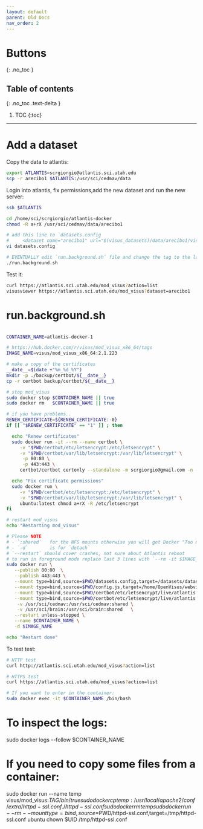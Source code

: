 ```yaml
---
layout: default
parent: Old Docs
nav_order: 2
---
```


# Buttons
{: .no_toc }

## Table of contents
{: .no_toc .text-delta }

1. TOC
{:toc}

---

# Add a dataset

Copy the data to atlantis:

```bash
export ATLANTIS=scrgiorgio@atlantis.sci.utah.edu
scp -r arecibo1 $ATLANTIS:/usr/sci/cedmav/data
```

Login into atlantis, fix permissions,add the new dataset and run the new server:

```bash
ssh $ATLANTIS

cd /home/sci/scrgiorgio/atlantis-docker
chmod -R a+rX /usr/sci/cedmav/data/arecibo1

# add this line to `datasets.config
#     <dataset name="arecibo1" url="$(visus_datasets)/data/arecibo1/visus.idx" />
vi datasets.config

# EVENTUALLY edit `run.background.sh` file and change the tag to the latest one
./run.background.sh
```

Test it:

```bash
curl https://atlantis.sci.utah.edu/mod_visus?action=list
visusviewer https://atlantis.sci.utah.edu/mod_visus?dataset=arecibo1
```


# run.background.sh

```bash

CONTAINER_NAME=atlantis-docker-1

# https://hub.docker.com/r/visus/mod_visus_x86_64/tags
IMAGE_NAME=visus/mod_visus_x86_64:2.1.223

# make a copy of the certificates
__date__=$(date +"%m_%d_%Y")
mkdir -p ./backup/certbot/${__date__}
cp -r certbot backup/certbot/${__date__}

# stop mod_visus
sudo docker stop $CONTAINER_NAME || true
sudo docker rm   $CONTAINER_NAME || true

# if you have problems..
RENEW_CERTIFICATE=${RENEW_CERTIFICATE:-0}
if [[ "$RENEW_CERTIFICATE" == "1" ]] ; then

  echo "Renew certificates"
  sudo docker run -it --rm --name certbot \
     -v "$PWD/certbot/etc/letsencrypt:/etc/letsencrypt" \
     -v "$PWD/certbot/var/lib/letsencrypt:/var/lib/letsencrypt" \
      -p 80:80 \
      -p 443:443 \
     certbot/certbot certonly --standalone -m scrgiorgio@gmail.com -n --agree-tos -d atlantis.sci.utah.edu 

  echo "Fix certificate permissions"
  sudo docker run \
     -v "$PWD/certbot/etc/letsencrypt:/etc/letsencrypt" \
     -v "$PWD/certbot/var/lib/letsencrypt:/var/lib/letsencrypt" \
     ubuntu:latest chmod a+rX -R /etc/letsencrypt
fi

# restart mod_visus
echo "Restarting mod_visus"

# Please NOTE
# - `:shared`   for the NFS mounts otherwise you will get Docker "Too many levels of symbolic links" error message
# - `-d`        is for `detach`
# `--restart` should cover crashes, not sure about Atlantis reboot
# to run in foreground mode replace last 3 lines with `--rm -it $IMAGE_NAME /bin/bash`
sudo docker run \
   --publish 80:80  \
   --publish 443:443 \
   --mount type=bind,source=$PWD/datasets.config,target=/datasets/datasets.config \
   --mount type=bind,source=$PWD/config.js,target=/home/OpenVisus/webviewer/config.js \
   --mount type=bind,source=$PWD/certbot/etc/letsencrypt/live/atlantis.sci.utah.edu/fullchain.pem,target=/usr/local/apache2/conf/server.crt \
   --mount type=bind,source=$PWD/certbot/etc/letsencrypt/live/atlantis.sci.utah.edu/privkey.pem,target=/usr/local/apache2/conf/server.key \
    -v /usr/sci/cedmav:/usr/sci/cedmav:shared \
    -v /usr/sci/brain:/usr/sci/brain:shared   \
   --restart unless-stopped \
   --name $CONTAINER_NAME \
   -d $IMAGE_NAME

echo "Restart done"
```

To test test:

```bash
# HTTP test
curl http://atlantis.sci.utah.edu/mod_visus?action=list

# HTTPS test
curl https://atlantis.sci.utah.edu/mod_visus?action=list

# If you want to enter in the container:
sudo docker exec -it $CONTAINER_NAME /bin/bash
```

# To inspect the logs:
sudo docker logs --follow $CONTAINER_NAME

# If you need to copy some files from a container:
sudo docker run --name temp visus/mod_visus:$TAG /bin/true
sudo docker cp temp:/usr/local/apache2/conf/extra/httpd-ssl.conf ./httpd-ssl.conf
sudo docker rm temp
sudo docker run --rm --mount type=bind,source=$PWD/httpd-ssl.conf,target=/tmp/httpd-ssl.conf ubuntu chown $UID /tmp/httpd-ssl.conf
```
